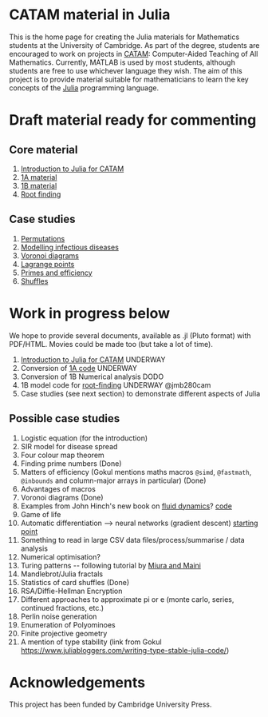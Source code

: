 # CATAM material in Julia

This is the home page for creating the Julia materials for Mathematics
students at the University of Cambridge.  As part of the degree,
students are encouraged to work on projects in
[CATAM](https://www.maths.cam.ac.uk/undergrad/catam/computer-aided-teaching-all-mathematics-catam):
Computer-Aided Teaching of All Mathematics.  Currently, MATLAB is used
by most students, although students are free to use whichever language
they wish.  The aim of this project is to provide material suitable
for mathematicians to learn the key concepts of the
[Julia](https://julialang.org) programming language.



# Draft material ready for commenting

## Core material

1. [Introduction to Julia for CATAM](https://sje30.github.io/catam-julia/intro/julia-manual.html)
2. [1A material]()
3. [1B material]()
4. [Root finding]()

## Case studies

1. [Permutations](https://sje30.github.io/catam-julia/casestudies/Permutations/permutationsnotebook.html)
2. [Modelling infectious diseases](https://sje30.github.io/catam-julia/casestudies/Modelling%20infectious%20diseases/Modelling%20infectious%20diseases.html)
3. [Voronoi diagrams](https://sje30.github.io/catam-julia/casestudies/voronoi/voronoidiagrams.html)
4. [Lagrange points](https://sje30.github.io/catam-julia/casestudies/lagrangepoints/lagrangepointsnotebook.html)
5. [Primes and efficiency](https://sje30.github.io/catam-julia/casestudies/Primes%20and%20Efficiency/primes.html)
6. [Shuffles](https://sje30.github.io/catam-julia/casestudies/Shuffles/shuffle.html)

# Work in progress below


We hope to provide several documents, available as .jl (Pluto format)
with PDF/HTML.  Movies could be made too (but take a lot of time).

1. [Introduction to Julia for CATAM](intro/README.md) UNDERWAY
2. Conversion of [1A code](1a/README.md) UNDERWAY
3. Conversion of 1B Numerical analysis DODO
4. 1B model code for
   [root-finding](https://www.maths.cam.ac.uk/undergrad/catam/files/0pt1.pdf) UNDERWAY @jmb280cam
5. Case studies (see next section) to demonstrate different aspects of Julia

## Possible case studies

1. Logistic equation (for the introduction)
2. SIR model for disease spread
3. Four colour map theorem
4. Finding prime numbers (Done)
5. Matters of efficiency (Gokul mentions maths macros `@simd`, `@fastmath`, `@inbounds` and column-major arrays in particular) (Done)
6. Advantages of macros
7. Voronoi diagrams (Done)
8. Examples from John Hinch's new book on [fluid dynamics](https://www.cambridge.org/gb/academic/subjects/mathematics/fluid-dynamics-and-solid-mechanics/think-you-compute-prelude-computational-fluid-dynamics?format=PB)?  [code](https://www.damtp.cam.ac.uk/user/hinch/teaching/CMIFM_Handouts/)
9. Game of life
10. Automatic differentiation --> neural networks (gradient descent) [starting point](https://www.youtube.com/watch?v=vAp6nUMrKYg)
11. Something to read in large CSV data files/process/summarise / data analysis
12. Numerical optimisation?
13. Turing patterns -- following tutorial by [Miura and Maini](https://paperpile.com/app/p/56e34cfe-cb76-07bd-ae2d-49dd9faad3b9)
14. Mandlebrot/Julia fractals
15. Statistics of card shuffles (Done)
16. RSA/Diffie-Hellman Encryption
17. Different approaches to approximate pi or e (monte carlo, series, continued fractions, etc.)
18. Perlin noise generation
19. Enumeration of Polyominoes
20. Finite projective geometry
21. A mention of type stability (link from Gokul https://www.juliabloggers.com/writing-type-stable-julia-code/)

# Acknowledgements

This project has been funded by Cambridge University Press.
